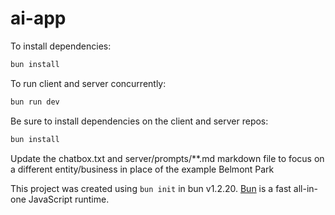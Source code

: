 # ai-app

To install dependencies:

```bash
bun install
```

To run client and server concurrently:

```bash
bun run dev
```

Be sure to install dependencies on the client and server repos:

```bash
bun install
```

Update the chatbox.txt and server/prompts/\*\*.md markdown file to focus on a different entity/business in place of the example Belmont Park

This project was created using `bun init` in bun v1.2.20. [Bun](https://bun.com) is a fast all-in-one JavaScript runtime.
